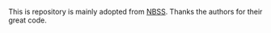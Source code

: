 This is repository is mainly adopted from [NBSS](https://github.com/Audio-WestlakeU/NBSS/tree/main). Thanks the authors for their great code.
